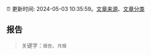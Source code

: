 :alarm_clock: 更新时间: 2024-05-03 10:35:59。[文章来源](/README.md)、[文章分类](/TAGS.md)

## 报告


> 关键字：`报告`、`月报`



